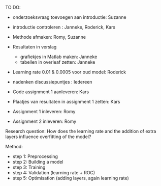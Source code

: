 TO DO:

- onderzoeksvraag toevoegen aan introductie: Suzanne
- introductie controleren : Janneke, Roderick, Kars
- Methode afmaken: Romy, Suzanne
- Resultaten in verslag
  - grafiekjes in Matlab maken: Janneke
  - tabellen in overleaf zetten: Janneke
- Learning rate 0.01 & 0.0005 voor oud model: Roderick
- nadenken discussiepuntjes : Iedereen

- Code assignment 1 aanleveren: Kars
- Plaatjes van resultaten in assignment 1 zetten: Kars
- Assignment 1 inleveren: Romy
- Assignment 2 inleveren: Romy

Research question:
How does the learning rate and the addition of extra layers influence overfitting of the model?

Method:
- step 1: Preprocessing
- step 2: Building a model
- step 3: Training
- step 4: Validation (learning rate + ROC)
- step 5: Optimisation (adding layers, again learning rate)

